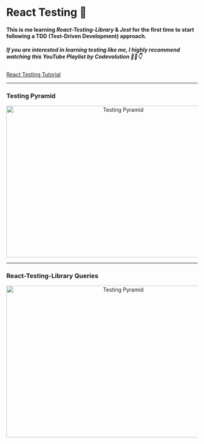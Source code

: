 # React Testing 🧪
#### This is me learning <i>React-Testing-Library</i> &amp; <i>Jest</i> for the first time to start following a TDD (Test-Driven Development) approach.

##### If you are interested in learning testing like me, I highly recommend watching this YouTube Playlist by Codevolution 🍿🎥👇 <br />
<a href="https://youtube.com/playlist?list=PLC3y8-rFHvwirqe1KHFCHJ0RqNuN61SJd">React Testing Tutorial</a>

<hr />

<h3>Testing Pyramid</h3>
<div align="center">
<img 
  src="https://user-images.githubusercontent.com/54215462/198719432-38387df3-a7d2-4d5d-9028-cffa02c49888.png"
  alt="Testing Pyramid"
  width="600px"
  height="400px"
/>
</div>


<hr />
<h3>React-Testing-Library Queries</h3>
<div align="center">
<img 
  src="https://user-images.githubusercontent.com/54215462/198828619-53528f11-947c-48e3-8a6e-aba7db6638a2.png"
  alt="Testing Pyramid"
  width="600px"
  height="400px"
/>
</div>

